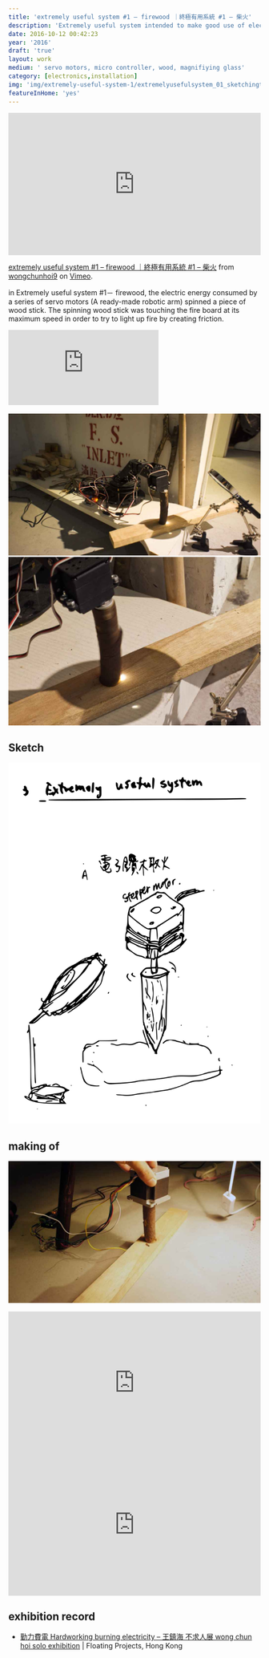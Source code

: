 ```yaml
---
title: 'extremely useful system #1 – firewood ｜終極有用系統 #1 – 柴火'
description: 'Extremely useful system intended to make good use of electronics to achieve zero functionality and with least economic return.'
date: 2016-10-12 00:42:23
year: '2016'
draft: 'true'
layout: work
medium: ' servo motors, micro controller, wood, magnifiying glass'
category: [electronics,installation]
img: 'img/extremely-useful-system-1/extremelyusefulsystem_01_sketchingthumbnail.svg'
featureInHome: 'yes'
---
```

<div style="padding:56.25% 0 0 0;position:relative;"><iframe src="https://player.vimeo.com/video/159469380?h=3217c9bbe3&title=0&byline=0&portrait=0" style="position:absolute;top:0;left:0;width:100%;height:100%;" frameborder="0" allow="autoplay; fullscreen; picture-in-picture" allowfullscreen></iframe></div><script src="https://player.vimeo.com/api/player.js"></script>
<p><a href="https://vimeo.com/159469380">extremely useful system #1 &ndash; firewood ｜終極有用系統 #1 &ndash; 柴火</a> from <a href="https://vimeo.com/user4910473">wongchunhoi9</a> on <a href="https://vimeo.com">Vimeo</a>.</p>

in Extremely useful system #1－ firewood, the electric energy consumed by a series of servo motors (A ready-made robotic arm) spinned a piece of wood stick. The spinning wood stick was touching the fire board at its maximum speed in order to try to light up fire by creating friction.

<iframe style="aspect-ratio: 16/9;" class="w-full " src="https://www.youtube.com/embed/7DvNOOtiFXU" title="YouTube video player" frameborder="0" allow="accelerometer; autoplay; clipboard-write; encrypted-media; gyroscope; picture-in-picture; web-share" allowfullscreen></iframe>



![label](/img/extremely-useful-system-1/DSC06011_editing.jpg) 
![label](/img/extremely-useful-system-1/extremelyusefulsystem_01_3.jpg) 

## Sketch
![label](/img/extremely-useful-system-1/extremelyusefulsystem_01_1_conceptsketch.svg) 

## making of
![label](/img/extremely-useful-system-1/DSC05513_upload.jpg)   
<div style="padding:56.25% 0 0 0;position:relative;"><iframe src="https://player.vimeo.com/video/144262798?h=36ac5306a1&byline=0&portrait=0" style="position:absolute;top:0;left:0;width:100%;height:100%;" frameborder="0" allow="autoplay; fullscreen; picture-in-picture" allowfullscreen></iframe></div><script src="https://player.vimeo.com/api/player.js"></script>
<div style="padding:56.25% 0 0 0;position:relative;"><iframe src="https://player.vimeo.com/video/145536755?h=4df3de97dc&byline=0&portrait=0" style="position:absolute;top:0;left:0;width:100%;height:100%;" frameborder="0" allow="autoplay; fullscreen; picture-in-picture" allowfullscreen></iframe></div><script src="https://player.vimeo.com/api/player.js"></script>



## exhibition record

- [勤力費電 Hardworking burning electricity – 王鎮海 不求人展 wong chun hoi solo exhibition](http://floatingprojectscollective.net/events/hardworking-burning-electricity/) | Floating Projects, Hong Kong



